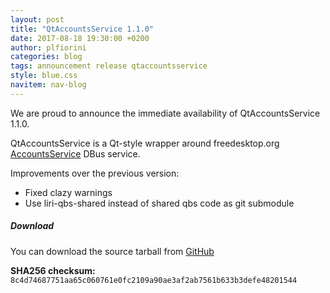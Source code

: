 ```yaml
---
layout: post
title: "QtAccountsService 1.1.0"
date: 2017-08-18 19:30:00 +0200
author: plfiorini
categories: blog
tags: announcement release qtaccountsservice
style: blue.css
navitem: nav-blog
---
```


We are proud to announce the immediate availability of QtAccountsService 1.1.0.

QtAccountsService is a Qt-style wrapper around freedesktop.org [AccountsService][accountsservice] DBus service.

Improvements over the previous version:

* Fixed clazy warnings
* Use liri-qbs-shared instead of shared qbs code as git submodule

##### Download

You can download the source tarball from [GitHub][tarball]

**SHA256 checksum:** `8c4d74687751aa65c060761e0fc2109a90ae3af2ab7561b633b3defe48201544`


[accountsservice]: http://www.freedesktop.org/wiki/Software/AccountsService
[tarball]: https://github.com/lirios/qtaccountsservice/releases/download/v1.1.0/qtaccountsservice-1.1.0.tar.xz
